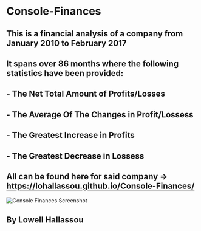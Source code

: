 # Console-Finances

## This is a financial analysis of a company from January 2010 to February 2017

## It spans over 86 months where the following statistics have been provided:


## - The Net Total Amount of Profits/Losses
## - The Average Of The Changes in Profit/Lossess
## - The Greatest Increase in Profits
## - The Greatest Decrease in Lossess

## All can be found here for said company => https://lohallassou.github.io/Console-Finances/

<p><img src=".images/Screenshot.png" alt='Console Finances Screenshot'></p>

## By Lowell Hallassou
